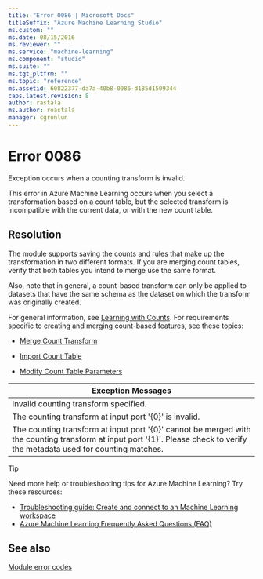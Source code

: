 ```yaml
---
title: "Error 0086 | Microsoft Docs"
titleSuffix: "Azure Machine Learning Studio"
ms.custom: ""
ms.date: 08/15/2016
ms.reviewer: ""
ms.service: "machine-learning"
ms.component: "studio"
ms.suite: ""
ms.tgt_pltfrm: ""
ms.topic: "reference"
ms.assetid: 60822377-da7a-40b8-0086-d185d1509344
caps.latest.revision: 8
author: rastala
ms.author: roastala
manager: cgronlun
---
```

# Error 0086  
 Exception occurs when a counting transform is invalid.  
  
 This error in Azure Machine Learning occurs when you select a transformation based on a count table, but the selected transform is incompatible with the current data, or with the new count table.  
  
## Resolution  
 The module supports saving the counts and rules that make up the transformation in two different formats. If you are merging count tables, verify that both tables you intend to merge use the same format.  
  
 Also, note that in general, a count-based transform can only be applied to datasets that have the same schema as the dataset on which the transform was originally created.  
  
 For general information, see [Learning with Counts](../data-transformation-learning-with-counts.md). For requirements specific to creating and merging count-based features, see these topics:  
  
-   [Merge Count Transform](../merge-count-transform.md)  
  
-   [Import Count Table](../import-count-table.md)  
  
-   [Modify Count Table Parameters](../modify-count-table-parameters.md)  
  
|Exception Messages|  
|------------------------|  
|Invalid counting transform specified.|  
|The counting transform at input port '{0}' is invalid.|  
|The counting transform at input port '{0}' cannot be merged with the counting transform at input port '{1}'. Please check to verify the metadata used for counting matches.|  
  
 > [!TIP]
 >  Need more help or troubleshooting tips for Azure Machine Learning? Try these resources:  
 >  
 >  -  [Troubleshooting guide: Create and connect to an Machine Learning workspace](https://azure.microsoft.com/documentation/articles/machine-learning-troubleshooting-creating-ml-workspace/)  
 >  -  [Azure Machine Learning Frequently Asked Questions (FAQ)](https://azure.microsoft.com/documentation/articles/machine-learning/studio/faq/)  
  
## See also  
 [Module error codes](../machine-learning-module-error-codes.md)